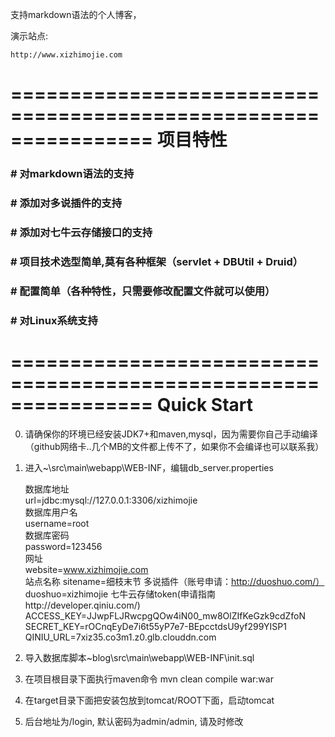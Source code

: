 支持markdown语法的个人博客，


演示站点:

    http://www.xizhimojie.com

================================================================
项目特性
================================================================
### # 对markdown语法的支持
### # 添加对多说插件的支持
### # 添加对七牛云存储接口的支持
### # 项目技术选型简单,莫有各种框架（servlet + DBUtil + Druid）
### # 配置简单（各种特性，只需要修改配置文件就可以使用）
### # 对Linux系统支持


================================================================
Quick Start 
================================================================

0.  请确保你的环境已经安装JDK7+和maven,mysql，因为需要你自己手动编译（github网络卡..几个MB的文件都上传不了，如果你不会编译也可以联系我）


1. 进入~\src\main\webapp\WEB-INF，编辑db_server.properties

    数据库地址  
	url=jdbc:mysql://127.0.0.1:3306/xizhimojie  
	数据库用户名  
	username=root  
	数据库密码  
	password=123456  
	网址  
	website=www.xizhimojie.com  
    站点名称 
	sitename=细枝末节 
	多说插件（账号申请：http://duoshuo.com/） 
	duoshuo=xizhimojie 
	七牛云存储token(申请指南http://developer.qiniu.com/) 
    ACCESS_KEY=JJwpFLJRwcpgQOw4iN00_mw8OlZIfKeGzk9cdZfoN 
	SECRET_KEY=rOCnqEyDe7i6t55yP7e7-BEpcctdsU9yf299YISP1 
	QINIU_URL=7xiz35.co3m1.z0.glb.clouddn.com 
	
2. 导入数据库脚本\~blog\src\main\webapp\WEB-INF\init.sql

3. 在项目根目录下面执行maven命令 mvn clean compile war:war

4. 在target目录下面把安装包放到tomcat/ROOT下面，启动tomcat

5. 后台地址为/login, 默认密码为admin/admin, 请及时修改    
